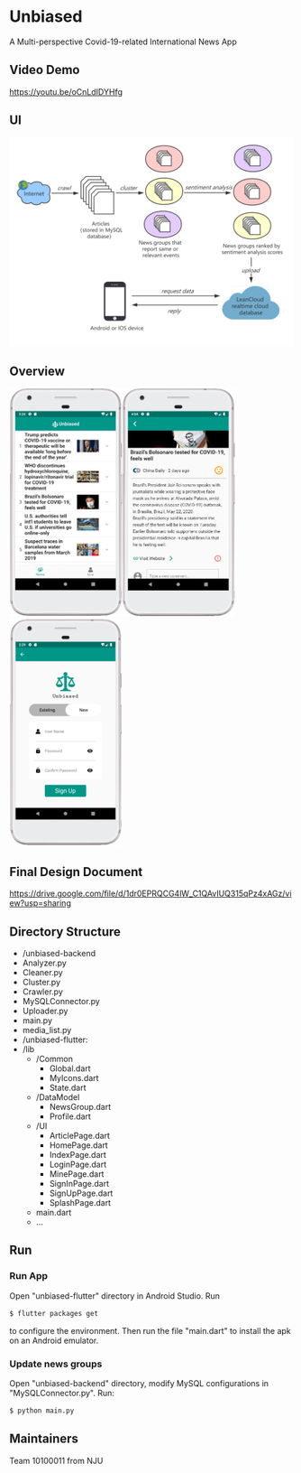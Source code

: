 ﻿# Unbiased
A Multi-perspective Covid-19-related International News App

## Video Demo
https://youtu.be/oCnLdIDYHfg

## UI
<img src="https://github.com/rubychen0611/Unbiased/blob/master/images/overview.png" width = "600"/>

## Overview
<img src="https://github.com/rubychen0611/Unbiased/blob/master/images/%E4%B8%BB%E9%A1%B5.png" width = "200"/><img src="https://github.com/rubychen0611/Unbiased/blob/master/images/%E6%96%B0%E9%97%BB%E9%A1%B5.png" width = "200"/><img src="https://github.com/rubychen0611/Unbiased/blob/master/images/%E6%B3%A8%E5%86%8C.png" width = "200"/>

## Final Design Document
https://drive.google.com/file/d/1dr0EPRQCG4lW_C1QAvIUQ315qPz4xAGz/view?usp=sharing

## Directory Structure
- /unbiased-backend
 - Analyzer.py
 - Cleaner.py
 - Cluster.py
 - Crawler.py
 - MySQLConnector.py
 - Uploader.py
 - main.py
 - media_list.py
- /unbiased-flutter:
 - /lib
     - /Common
         - Global.dart
         - MyIcons.dart
         - State.dart
     - /DataModel
         - NewsGroup.dart
         - Profile.dart
     - /UI
        - ArticlePage.dart
        - HomePage.dart
        - IndexPage.dart
        - LoginPage.dart
        - MinePage.dart
        - SignInPage.dart
        - SignUpPage.dart
        - SplashPage.dart
    - main.dart
    - …

## Run
### Run App
Open "unbiased-flutter" directory in Android Studio. Run 
```sh
$ flutter packages get
```
to configure the environment. Then run the file "main.dart" to install the apk on an Android emulator.

### Update news groups
Open "unbiased-backend" directory, modify MySQL configurations in "MySQLConnector.py". Run:
```sh
$ python main.py
```
## Maintainers
Team 10100011 from NJU

    


  [1]: https://github.com/rubychen0611/Unbiased/blob/master/images/overview.png?raw=true
